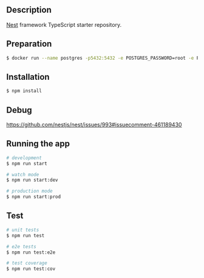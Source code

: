 
[travis-image]: https://api.travis-ci.org/nestjs/nest.svg?branch=master
[travis-url]: https://travis-ci.org/nestjs/nest
[linux-image]: https://img.shields.io/travis/nestjs/nest/master.svg?label=linux

## Description

[Nest](https://github.com/nestjs/nest) framework TypeScript starter repository.

## Preparation

```bash
$ docker run --name postgres -p5432:5432 -e POSTGRES_PASSWORD=root -e POSTGRES_DB=exchange -e POSTGRES_USER=root -d postgres:11.5
```
## Installation

```bash
$ npm install
```

## Debug
https://github.com/nestjs/nest/issues/993#issuecomment-461189430

## Running the app

```bash
# development
$ npm run start

# watch mode
$ npm run start:dev

# production mode
$ npm run start:prod
```

## Test

```bash
# unit tests
$ npm run test

# e2e tests
$ npm run test:e2e

# test coverage
$ npm run test:cov
```
